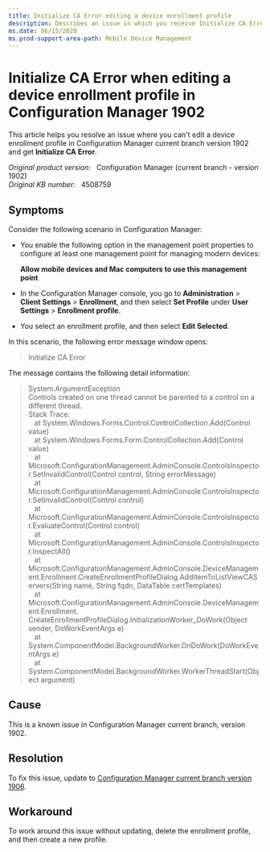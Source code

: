 ```yaml
---
title: Initialize CA Error editing a device enrollment profile
description: Describes an issue in which you receive Initialize CA Error when you try to edit a device enrollment profile in Configuration Manager current branch version 1902.
ms.date: 06/15/2020
ms.prod-support-area-path: Mobile Device Management
---
```

# Initialize CA Error when editing a device enrollment profile in Configuration Manager 1902

This article helps you resolve an issue where you can't edit a device enrollment profile in Configuration Manager current branch version 1902 and get **Initialize CA Error**.

_Original product version:_ &nbsp; Configuration Manager (current branch - version 1902)  
_Original KB number:_ &nbsp; 4508759

## Symptoms

Consider the following scenario in Configuration Manager:

- You enable the following option in the management point properties to configure at least one management point for managing modern devices:

  **Allow mobile devices and Mac computers to use this management point**

- In the Configuration Manager console, you go to **Administration** > **Client Settings** > **Enrollment**, and then select **Set Profile** under **User Settings** > **Enrollment profile**.
- You select an enrollment profile, and then select **Edit Selected**.

In this scenario, the following error message window opens:

> Initialize CA Error

The message contains the following detail information:

> System.ArgumentException  
> Controls created on one thread cannot be parented to a control on a different thread.  
> Stack Trace:  
   at System.Windows.Forms.Control.ControlCollection.Add(Control value)  
   at System.Windows.Forms.Form.ControlCollection.Add(Control value)  
   at Microsoft.ConfigurationManagement.AdminConsole.ControlsInspector.SetInvalidControl(Control control, String errorMessage)  
   at Microsoft.ConfigurationManagement.AdminConsole.ControlsInspector.SetInvalidControl(Control control)  
   at Microsoft.ConfigurationManagement.AdminConsole.ControlsInspector.EvaluateControl(Control control)  
   at Microsoft.ConfigurationManagement.AdminConsole.ControlsInspector.InspectAll()  
   at Microsoft.ConfigurationManagement.AdminConsole.DeviceManagement.Enrollment.CreateEnrollmentProfileDialog.AddItemToListViewCAServers(String name, String fqdn, DataTable certTemplates)  
   at Microsoft.ConfigurationManagement.AdminConsole.DeviceManagement.Enrollment. CreateEnrollmentProfileDialog.InitializationWorker_DoWork(Object sender, DoWorkEventArgs e)  
   at System.ComponentModel.BackgroundWorker.OnDoWork(DoWorkEventArgs e)  
   at System.ComponentModel.BackgroundWorker.WorkerThreadStart(Object argument)

## Cause

This is a known issue in Configuration Manager current branch, version 1902.

## Resolution

To fix this issue, update to [Configuration Manager current branch version 1906](/mem/configmgr/core/plan-design/changes/whats-new-in-version-1906).

## Workaround

To work around this issue without updating, delete the enrollment profile, and then create a new profile.
